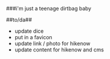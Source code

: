 ###i'm just a teenage dirtbag baby</h1>



##to/da##
- update dice 
- put in a favicon
- update link / photo for hikenow
- update content for hikenow and cms